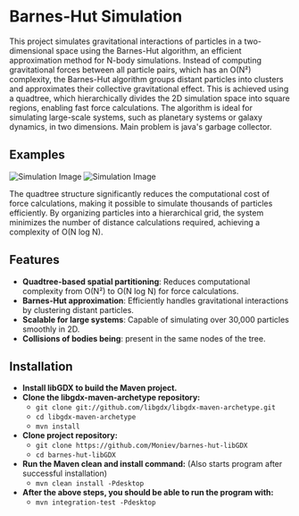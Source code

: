 # Barnes-Hut Simulation

This project simulates gravitational interactions of particles in a two-dimensional space using the Barnes-Hut algorithm, an efficient approximation method for N-body simulations. Instead of computing gravitational forces between all particle pairs, which has an O(N²) complexity, the Barnes-Hut algorithm groups distant particles into clusters and approximates their collective gravitational effect. This is achieved using a quadtree, which hierarchically divides the 2D simulation space into square regions, enabling fast force calculations. The algorithm is ideal for simulating large-scale systems, such as planetary systems or galaxy dynamics, in two dimensions. Main problem is java's garbage collector.

## Examples
![Simulation Image](https://imgur.com/J9AfgSW.jpg)
![Simulation Image](https://imgur.com/0jsq9Bq.jpg)

The quadtree structure significantly reduces the computational cost of force calculations, making it possible to simulate thousands of particles efficiently. By organizing particles into a hierarchical grid, the system minimizes the number of distance calculations required, achieving a complexity of O(N log N).

## Features
- **Quadtree-based spatial partitioning**: Reduces computational complexity from O(N²) to O(N log N) for force calculations.
- **Barnes-Hut approximation**: Efficiently handles gravitational interactions by clustering distant particles.
- **Scalable for large systems**: Capable of simulating over 30,000 particles smoothly in 2D.
- **Collisions of bodies being**: present in the same nodes of the tree.

## Installation

- **Install libGDX to build the Maven project.**
- **Clone the libgdx-maven-archetype repository:**
  - `git clone git://github.com/libgdx/libgdx-maven-archetype.git`
  - `cd libgdx-maven-archetype`
  - `mvn install`
- **Clone project repository:**
  - `git clone https://github.com/Moniev/barnes-hut-libGDX`
  - `cd barnes-hut-libGDX`
- **Run the Maven clean and install command:** (Also starts program after successful installation)
  - `mvn clean install -Pdesktop`
- **After the above steps, you should be able to run the program with:**
  - `mvn integration-test -Pdesktop`

